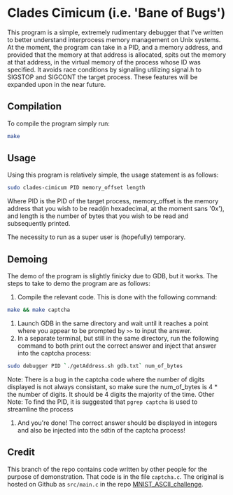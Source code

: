 # Clades Cīmicum (i.e. 'Bane of Bugs')
This program is a simple, extremely rudimentary debugger that I've written to better understand interprocess memory management on Unix systems.
At the moment, the program can take in a PID, and a memory address, and provided that the memory at that address is allocated, spits out the memory at that address, in the virtual memory of the process whose ID was specified. It avoids race conditions by signalling utilizing signal.h to SIGSTOP and SIGCONT the target process. These features will be expanded upon in the near future.

## Compilation
To compile the program simply run:
```sh
make
```
## Usage
Using this program is relatively simple, the usage statement is as follows:
```sh
sudo clades-cimicum PID memory_offset length 
```
Where PID is the PID of the target process, memory_offset is the memory address that you wish to be read(in hexadecimal, at the moment sans '0x'), and length is the number of bytes that you wish to be read and subsequently printed. 

The necessity to run as a super user is (hopefully) temporary.

## Demoing 
The demo of the program is slightly finicky due to GDB, but it works. The steps
to take to demo the program are as follows:

1. Compile the relevant code. This is done with the following command: 
```sh
make && make captcha
```
1. Launch GDB in the same directory and wait until it reaches a point where you
appear to be prompted by `>>` to input the answer.
1. In a separate terminal, but still in the same directory, run the following
command to both print out the correct answer and inject that answer into the
captcha process:
```sh
sudo debugger PID `./getAddress.sh gdb.txt` num_of_bytes
```
Note: There is a bug in the captcha code where the number of digits displayed
is not always consistant, so make sure the num_of_bytes is 4 * the number of
digits. It should be 4 digits the majority of the time.
Other Note: To find the PID, it is suggested that `pgrep captcha` is used to
streamline the process
1. And you're done! The correct answer should be displayed in integers and also
   be injected into the sdtin of the captcha process!

## Credit
This branch of the repo contains code written by other people for the purpose of
demonstration. That code is in the file `captcha.c`. The original is hosted on
Github as `src/main.c` in the repo
[MNIST_ASCII_challenge](https://github.com/scvalencia/MNIST_ASCII_challenge).

